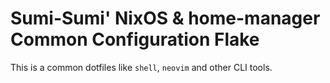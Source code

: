 # Sumi-Sumi' NixOS & home-manager Common Configuration Flake

This is a common dotfiles like `shell`, `neovim` and other CLI tools.